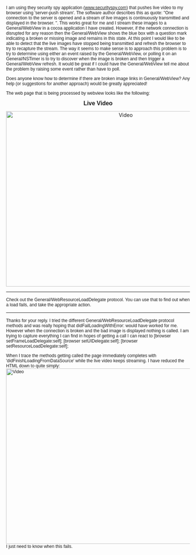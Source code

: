I am using they security spy application (www.securityspy.com) that pushes live video to my browser using 'server-push stream'. The software author describes this as quote: "One connection to the server is opened and a stream of live images is continuously transmitted and displayed in the browser. ". This works great for me and I stream these images to a General/WebView in a cocoa application I have created. However, if the network connection is disrupted for any reason then the General/WebView shows the blue box with a question mark indicating a broken or missing image and remains in this state. At this point I would like to be able to detect that the live images have stopped being transmitted and refresh the browser to try to recapture the stream. The way it seems to make sense is to approach this problem is to try to determine using either an event raised by the General/WebView, or polling it on an General/NSTimer is to try to discover when the image is broken and then trigger a General/WebView refresh. It would be great if I could have the General/WebView tell me about the problem by raising some event rather than have to poll.

Does anyone know how to determine if there are broken image links in General/WebView? Any help (or suggestions for another approach) would be greatly appreciated!

The web page that is being processed by webview looks like the following:

<html><head><title>Live Video</title><style type="text/css">
<!--
p {font-family: Verdana, Arial, Helvetica, sans-serif; font-size: 12px}
-->
</style>
<script language=javascript>function General/OpenPTZWindow(cameraNum) {
window.open("++ptz/controls?cameraNum="+cameraNum,"PTZ"+cameraNum,"toolbar=0,scrollbars=0,location=0,statusbar=0,menubar=0,resizable=0,width=230,height=190");
}</script></head><body>
<p align="center"><b><font size="3">Live Video</font></b></p>
<div align="center">
<img src="++video?cameraNum=0&45695" width=640 height=480 alt="Video">
<form name="form2"><p></p></form></div></body></html>

----
Check out the General/WebResourceLoadDelegate protocol. You can use that to find out when a load fails, and take the appropriate action.

----
Thanks for your reply. I tried the different General/WebResourceLoadDelegate protocol methods and was really hoping that didFailLoadingWithError: would have worked for me.  However when the connection is broken and the bad image is displayed nothing is called. I am trying to capture everything I can find in hopes of getting a call I can react to
    [browser setFrameLoadDelegate:self];
    [browser setUIDelegate:self];
    [browser setResourceLoadDelegate:self];

When I trace the methods getting called the page immediately completes with 'didFinishLoadingFromDataSource' while the live video keeps streaming. I have reduced the HTML down to quite simply: <img src="http://localhost:8000/++video?cameraNum=0&30489" width=640 height=480 alt="Video">  I just need to know when this fails.